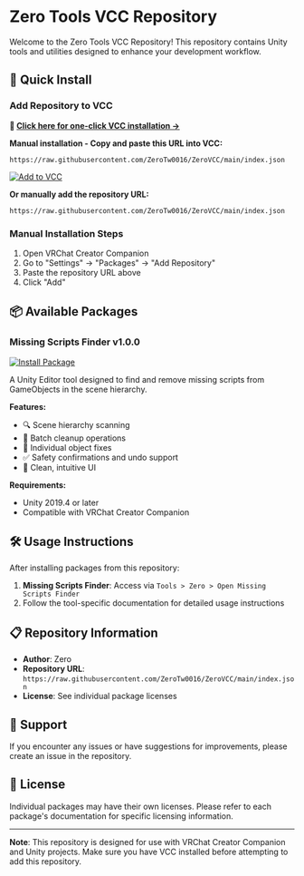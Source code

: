 # Zero Tools VCC Repository

Welcome to the Zero Tools VCC Repository! This repository contains Unity tools and utilities designed to enhance your development workflow.

## 🚀 Quick Install

### Add Repository to VCC

**🎯 [Click here for one-click VCC installation →](https://zerotw0016.github.io/ZeroVCC/add-to-vcc.html)**

**Manual installation - Copy and paste this URL into VCC:**
```
https://raw.githubusercontent.com/ZeroTw0016/ZeroVCC/main/index.json
```

[![Add to VCC](https://img.shields.io/badge/Add%20to%20VCC-Repository-blue?style=for-the-badge&logo=unity)](https://zerotw0016.github.io/ZeroVCC/add-to-vcc.html)

**Or manually add the repository URL:**
```
https://raw.githubusercontent.com/ZeroTw0016/ZeroVCC/main/index.json
```

### Manual Installation Steps

1. Open VRChat Creator Companion
2. Go to "Settings" → "Packages" → "Add Repository"
3. Paste the repository URL above
4. Click "Add"

## 📦 Available Packages

### Missing Scripts Finder v1.0.0
[![Install Package](https://img.shields.io/badge/Install-Missing%20Scripts%20Finder-green?style=flat-square)](vcc://vpm/addPackage?package=com.zero.missing-scripts-finder)

A Unity Editor tool designed to find and remove missing scripts from GameObjects in the scene hierarchy.

**Features:**
- 🔍 Scene hierarchy scanning
- 🧹 Batch cleanup operations
- 🎯 Individual object fixes
- ✅ Safety confirmations and undo support
- 🎨 Clean, intuitive UI

**Requirements:**
- Unity 2019.4 or later
- Compatible with VRChat Creator Companion

## 🛠️ Usage Instructions

After installing packages from this repository:

1. **Missing Scripts Finder**: Access via `Tools > Zero > Open Missing Scripts Finder`
2. Follow the tool-specific documentation for detailed usage instructions

## 📋 Repository Information

- **Author**: Zero
- **Repository URL**: `https://raw.githubusercontent.com/ZeroTw0016/ZeroVCC/main/index.json`
- **License**: See individual package licenses

## 🤝 Support

If you encounter any issues or have suggestions for improvements, please create an issue in the repository.

## 📄 License

Individual packages may have their own licenses. Please refer to each package's documentation for specific licensing information.

---

**Note**: This repository is designed for use with VRChat Creator Companion and Unity projects. Make sure you have VCC installed before attempting to add this repository.